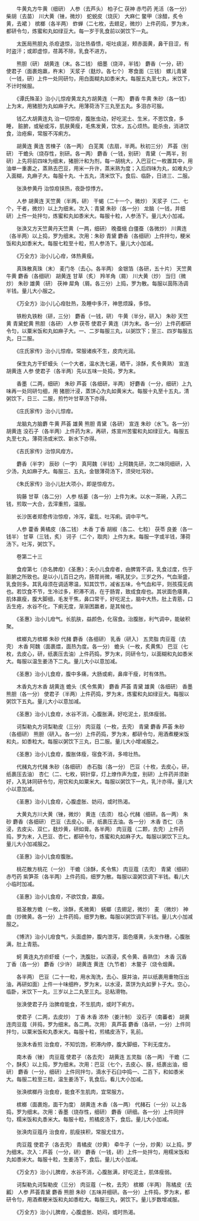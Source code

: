 <!-- { "loadSidebar": true } -->
　　牛黄丸方牛黄（细研） 人参（去芦头） 柏子仁 茯神 赤芍药 羌活（各一分） 柴胡（去苗） 川大黄（锉，微炒） 蛇蜕皮（烧灰） 大麻仁 鳖甲（涂醋，炙令黄，去裙 ） 槟榔（各半两） 蚱蝉（二七枚，去翅足，微炒）上件药捣，罗为末，都研令匀，炼蜜和丸如绿豆大。每一岁于乳食前以粥饮下一丸。

　　太医局熊胆丸 杀疳退惊，治壮热昏愦，呕吐痰涎，颊赤面黄，鼻干目涩，有时盗汗；或即虚惊，荏苒不除，乳食不进方。

　　熊胆（研） 胡黄连（末。各二钱） 细墨（烧淬，半钱） 麝香（一分，研） 使君子（面裹炮羸，杵末） 天浆子（麸炒。各七个） 寒食面（三钱） 螺儿青黛（一钱，研）上件一处同研匀，用白面糊丸如黍米大。每服五丸至七丸，米饮下，不计时候服。

　　《谭氏殊圣》治小儿惊疳黄龙丸方胡黄连（一两） 麝香 牛黄 朱砂（各一钱）上为末，用猪胆为丸如麻子大。用薄荷汤下三丸至五丸。多泪亦可服。

　　钱乙大胡黄连丸 治一切惊疳，腹胀虫动，好吃泥土、生米，不思饮食，多睡， 脏腑，或秘或泻，肌肤黄瘦，毛焦发黄，饮水，五心烦热。能杀虫，消进饮食，治疮癣，常服不泻痢方。

　　胡黄连 黄连 苦楝子（各一两） 白芜荑（去扇，半两。秋初三分） 芦荟（别研） 干蟾头（烧存性，别研。各一两） 麝香（一钱，别研） 青黛（一两半，别研）上先将前四味为细末，猪胆汁和为剂，每一胡桃大，入巴豆仁一枚置其中，用油单一重裹之，蒸熟去巴豆，用米一升许，蒸米熟为度；入后四味为丸，如难丸少入面糊，丸麻子大。每服十丸、十五丸，清米饮下。食后、临卧，日进三、二服。

　　张涣参黄丹 治惊疳挟热，夜卧惊悸方。

　　人参 胡黄连 天竺黄（半两，研） 干蝎（二十一个，微炒） 天浆子（二、七个，干者，微炒）以上为细末。次入：青黛 朱砂（各一分） 龙脑（一钱，并细研）上件一处拌匀，炼蜜和丸如黍米大。每服十粒，人参汤下。量儿大小加减。

　　张涣又方天竺黄丹天竺黄（一两，细研） 晚蚕蛾 白僵蚕（各微炒） 川黄连（各半两）以上捣，罗为细末。次用：朱砂 青黛 麝香（各细研）上件拌匀，粳米饭和丸如黍米大。每服七粒至十粒，煎人参汤下。量儿大小加减。

　　《万全方》治小儿心疳，体热黄瘦。

　　真珠散真珠（末） 麦门冬（去心。各半两） 金银箔（各研，五十片） 天竺黄 牛黄 麝香（各细研） 胡黄连 甘草（炙） 羚羊角（屑） 川大黄（炒） 当归（微炒） 朱砂 雄黄（研） 茯神 犀角（屑。各三分）上捣，罗为散。每服以茵陈汤调半钱。量儿大小服之。

　　《万全方》治小儿心疳肚热，及睡中多汗，神思烦躁，多惊。

　　铁粉丸铁粉（研，三分） 麝香（一钱，研） 牛黄（半分，研入） 朱砂 天竺黄 青黛蛇黄 熊胆（各研） 人参 茯苓 使君子 黄连（并为末。各一分）上件药都研令匀，以粟米饭和丸如麻子大。一、二岁每服三丸，以粥饮下；至三、四岁每服五丸，日二服。

　　《庄氏家传》治小儿惊疳。常服诸疾不生，皮肉光润。

　　保生丸方干虾蟆头（一个大者，温水洗七遍，晒干，涂酥，炙令黄熟） 宣连 胡黄连 人参 使君子（各半两）先以五味一处捣，罗为末。

　　香墨（二两，细研） 朱砂 芦荟（各细研，半两） 好麝香（一分，细研）上九味再一处同研匀细，用 猪胆汁浸，蒸饼心为丸如黄米大。每服十丸至十五丸，清粥饮下，日三、二服，煎竹叶甘草汤下亦得。

　　《庄氏家传》治小儿惊疳。

　　龙脑丸方脑麝 牛黄 芦荟 雄黄 熊胆 青黛（各研） 宣连 朱砂（水飞。各一分） 胡黄连 没石子（各半两）上件药为末，再研，炼宣州苦蜜和丸如绿豆大。每服五丸至七丸，薄荷汤或米饮、新水下亦得。

　　《吉氏家传》治惊风疳方。

　　麝香（半字） 辰砂（一字） 真阿魏（半钱）上阿魏先研，次二味同细研，入少汤，丸如麻子大。每服三、五丸，金银薄荷汤下，须臾吐泻妙。

　　《朱氏家传》治小儿肚大项小，即是惊疳方。

　　钩藤 甘草（各二分） 人参 栝蒌（各一分）上件为末。以水一茶碗，入药二钱，煎取一大合，去滓重煎，温服。

　　长沙医者郑愈传治惊疳，冷泻，霍乱、吐泻痢。调中平气。

　　人参 藿香 黄橘皮（各二钱） 木香 丁香 胡椒（各二、七粒） 茯苓 良姜（各一钱半） 甘草（三钱，炙） 诃子（二个，取肉）上件为末。每服一字或半钱，薄荷汤下。吐泻，粥饮下。

　　卷第二十三

　　食疳第七（亦名脾疳）《圣惠》：夫小儿食疳者，由脾胃不调，乳食过度，伤于脏腑之所致也。是以小儿百日之内，肠胃尚微，哺乳犹少。三岁之外，气血渐盛，乳食则多。其乳母须在调适寒温，知其饮节，减省五味，令气血和平，则孩孺无病也。若饮食不节，生冷过多，积滞不消，在于肠胃，致成食疳也。其状面色痿黄，肌体羸瘦，腹大脚细，毛发干焦，鼻口常干，好吃泥土，脑中大热，肚上青筋，口舌生疮，水谷不化，下痢无度，渐渐困羸者，是其候也。

　　《圣惠》治小儿疳气。长肌肤，益颜色，化宿食。治腹胀，利气调中，能破积聚。

　　槟榔丸方槟榔 朱砂 代赭 麝香（各细研） 乳香（研入） 五灵脂 肉豆蔻（去壳） 木香 阿魏（面裹煨，面热为度。各一分） 蟾头（一枚，炙黄焦） 巴豆（七枚，去皮心，研，纸裹压去油）上件药捣，罗为末，同研令匀，以面糊和丸如黍米大。每服以温生姜汤下二丸。量儿大小以意加减。

　　《圣惠》治小儿食疳，腹中多痛，大肠或痢，鼻痒干瘦，时有体热。

　　木香丸方木香 胡黄连 蟾头（炙令焦黄） 麝香 芦荟 青黛 雄黄（各细研） 香墨 熊胆（各一分） 使君子（半两）上件药捣，罗为末，炼蜜和丸如绿豆大。每服以粥饮下五丸。量儿大小以意加减。

　　《圣惠》治小儿食疳，水谷不消，心腹胀满，好吃泥土，肌体瘦弱。

　　诃梨勒丸方诃梨勒皮（三分） 肉豆蔻（一枚，去壳） 青黛 麝香 芦荟 朱砂（各细研） 熊胆（研入。各一分）上件药捣，罗为末，都研令匀，用酒煮粳米饭和丸，如黍粒大。每服以粥饮下三丸，日二服。量儿大小增减服之。

　　《圣惠》治小儿食疳，腹胀体瘦，宿食不消，多啼壮热。

　　代赭丸方代赭 朱砂（各细研） 赤石脂（各一分） 巴豆（十枚，去皮心，研，纸裹压去油） 杏仁（二、七枚，铜针穿，灯上燎作声为度，别研）上件药并须新好，入乳钵同研令匀，用饮和丸如粟米大。每服以粥饮下一丸，乳汁亦得。量儿大小以意加减。

　　《圣惠》治小儿食疳，心腹虚胀、妨闷，或时热渴。

　　大黄丸方川大黄（锉，微炒） 黄连（去须） 桂心 代赭（细研。各一两） 朱砂 麝香（各细研） 巴豆（去皮心，研，纸裹压去油。各一分） 木香 杏仁（汤浸，去皮尖、双仁，麸炒黄，研如膏。各半两） 肉豆蔻（二颗，去壳）上件药捣，罗为末，入巴豆、杏仁，都研令匀，炼蜜和丸如麻子大。每服以粥饮下三丸。量儿大小加减服之。

　　《圣惠》治小儿食疳腹胀。

　　桃花散方桃花（一分） 干蟾（涂酥，炙令焦） 肉豆蔻（去壳） 青黛（细研） 赤芍药 紫笋茶（各半两）上件药捣，细罗为散。每服以温粥饮调下半钱。看儿大小临时加减。

　　《圣惠》治小儿食疳，不欲饮食，羸瘦。

　　抵圣散方蟾（一枚，涂酥，炙微黄） 蜣螂（去翅足，微炒） 麦 （微炒） 神曲（炒微黄。各一分）上件药捣，细罗为散。每服以粥饮调下半钱。量儿大小加减服之。

　　《博济》治小儿疳食气，头面虚肿，腹内泄泻，面色痿黄，头发作穗，心腹胀满，肚上青筋。

　　蚵 黄连丸方疥虾蟆（一个，洗腹肚，以酒浸，炙令黄、香熟住） 木香 沉香 丁香（各一分） 麝香（少许） 胡黄连 黄连（九节者） 木鳖子（烧令烟黄。

　　各半两） 巴豆（二十一粒，用水淘洗，去心、膜并油，并以纸裹用重物压出油，再研如面）上件一十味细杵，罗为末，以水浸，蒸饼为丸如萝卜子大。空心，临卧，米饮下一丸，三岁以上二丸至三丸。忌粘滑物。

　　张涣使君子丹 治脾疳能食，不生肌肉，或时下痢方。

　　使君子（二两，去皮炒） 丁香 木香 浓朴（姜汁制） 没石子（南蕃者） 胡黄连肉豆蔻（并捣，罗为细末。各二两。次用） 真芦荟 麝香（各研，一分）上件同拌匀，以粟米饭和丸黍米大。每服十粒，煎橘皮汤下，乳前。

　　张涣木香煎 治食疳，不知饥饱，积滞内停，腹大脚细，下利无度方。

　　南木香（锉） 肉豆蔻 使君子（各去壳） 胡黄连 五灵脂（各一两） 干蟾（二个，酥炙）以上捣，罗为细末。次用：巴豆（七个，去皮心、膜，纸裹出油，细研） 麝香（一分，细研）上件同拌匀，滴水于石臼中捣一、二百下，和如黍米大。每服二粒至三粒，温生姜汤下，乳食后。看儿大小加减。

　　张涣槟榔丹 治食疳，能食不生肌肉，宜常服方。

　　槟榔（面裹炮，面干为度） 胡黄连 木香（各一两） 代赭石（一分）以上各捣，罗为细末。次用：香墨（烧存性，细研） 麝香（研细。各一分）上件同拌匀，糯米饭和丸黍米大。每服十粒，煎橘皮汤下，食后。量儿大小加减。

　　张涣肉豆蔻丹 治食疳，肌瘦挟积，常服尤佳方。

　　肉豆蔻 使君子（各去壳） 青橘皮（炒黄） 牵牛子（一分，炒黄）以上捣，罗为细末。次入：芦荟（一分，研） 麝香（一钱，研）上件一处拌匀，用糯米饭和丸如黍米大。每服十粒，生姜汤下，食后。量儿大小加减。

　　《万全方》治小儿脾疳，水谷不消，心腹胀满，好吃泥土，肌体瘦弱。

　　诃梨勒丸诃梨勒皮（三分） 肉豆蔻（一枚，去壳） 槟榔（半两） 陈橘皮（去瓤） 人参 芦荟青黛 麝香 熊胆 朱砂（五味并细研。各一分）上件捣，罗为末，都研令匀，用酒煮粳米饭和丸如黍粒大。每服三丸，粥饮下。量儿岁数增减服。

　　《万全方》治小儿脾疳，心腹虚胀、妨闷，或时热渴。

